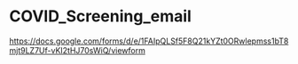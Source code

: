# COVID_Screening_email


https://docs.google.com/forms/d/e/1FAIpQLSf5F8Q21kYZt0ORwlepmss1bT8mjt9LZ7Uf-vKI2tHJ70sWiQ/viewform
